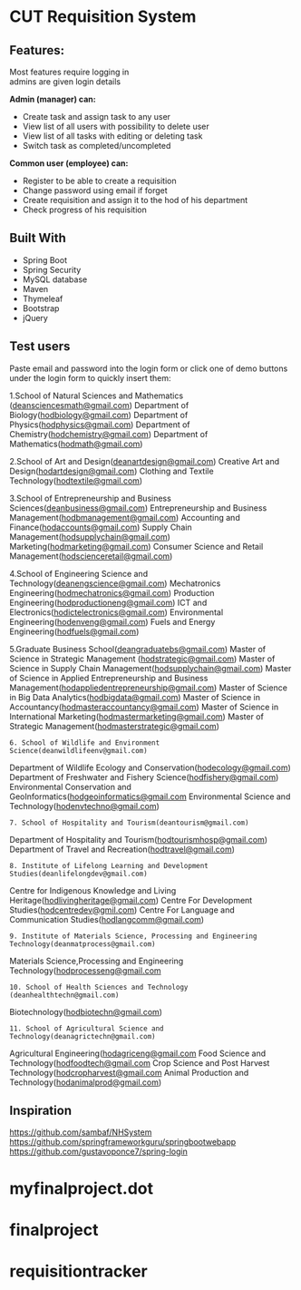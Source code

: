 # CUT Requisition System

## Features:
Most features require logging in   
admins are given login details 
	
**Admin (manager) can:**
-	Create task and assign task to any user
-	View list of all users with possibility to delete user
-	View list of all tasks with editing or deleting task
-	Switch task as completed/uncompleted
	
**Common user (employee) can:**
-  Register to be able to create a requisition
- Change password using email if forget
-	Create requisition and assign it to the hod of his department
-	Check progress of his requisition

## Built With
* Spring Boot
* Spring Security
* MySQL database
* Maven 
* Thymeleaf
* Bootstrap
* jQuery

## Test users
Paste email and password into the login form or click one of demo buttons under the login form to quickly insert them:  

1.School of Natural Sciences and Mathematics (deansciencesmath@gmail.com)
Department of Biology(hodbiology@gmail.com)
Department of Physics(hodphysics@gmail.com)
Department of Chemistry(hodchemistry@gmail.com)
Department of Mathematics(hodmath@gmail.com)

2.School of Art and Design(deanartdesign@gmail.com)
Creative Art and Design(hodartdesign@gmail.com)
Clothing and Textile Technology(hodtextile@gmail.com)

3.School of Entrepreneurship and Business Sciences(deanbusiness@gmail.com)
Entrepreneurship and Business Management(hodbmanagement@gmail.com)
Accounting and Finance(hodaccounts@gmail.com)
Supply Chain Management(hodsupplychain@gmail.com)
Marketing(hodmarketing@gmail.com)
Consumer Science and Retail Management(hodscienceretail@gmail.com)

4.School of Engineering Science and Technology(deanengscience@gmail.com)
Mechatronics Engineering(hodmechatronics@gmail.com)
Production Engineering(hodproductioneng@gmail.com)
ICT and Electronics(hodictelectronics@gmail.com)
Environmental Engineering(hodenveng@gmail.com)
Fuels and Energy Engineering(hodfuels@gmail.com)

5.Graduate Business School(deangraduatebs@gmail.com)
Master of Science in Strategic Management (hodstrategic@gmail.com)
Master of Science in Supply Chain Management(hodsupplychain@gmail.com)
Master of Science in Applied Entrepreneurship and Business Management(hodappliedentrepreneurship@gmail.com)
Master of Science in Big Data Analytics(hodbigdata@gmail.com)
Master of Science in Accountancy(hodmasteraccountancy@gmail.com)
Master of Science in International Marketing(hodmastermarketing@gmail.com)
Master of Strategic Management(hodmasterstrategic@gmail.com)

    6. School of Wildlife and Environment Science(deanwildlifeenv@gmail.com)
Department of Wildlife Ecology and Conservation(hodecology@gmail.com)
Department of Freshwater and Fishery Science(hodfishery@gmail.com)
Environmental Conservation and GeoInformatics(hodgeoinformatics@gmail.com
Environmental Science and Technology(hodenvtechno@gmail.com)

    7. School of Hospitality and Tourism(deantourism@gmail.com)
Department of Hospitality and Tourism(hodtourismhosp@gmail.com)
Department of Travel and Recreation(hodtravel@gmail.com)

    8. Institute of Lifelong Learning and Development Studies(deanlifelongdev@gmail.com)
Centre for Indigenous Knowledge and Living Heritage(hodlivingheritage@gmail.com)
Centre For Development Studies(hodcentredev@gmil.com)
Centre For Language and Communication Studies(hodlangcomm@gmail.com)

    9. Institute of Materials Science, Processing and Engineering Technology(deanmatprocess@gmail.com)
Materials Science,Processing and Engineering Technology(hodprocesseng@gmail.com

    10. School of Health Sciences and Technology (deanhealthtechn@gmail.com)
Biotechnology(hodbiotechn@gmail.com)

    11. School of Agricultural Science and Technology(deanagrictechn@gmail.com)
Agricultural Engineering(hodagriceng@gmail.com
Food Science and Technology(hodfoodtech@gmail.com
Crop Science and Post Harvest Technology(hodcropharvest@gmail.com
Animal Production and Technology(hodanimalprod@gmail.com)



  
## Inspiration
https://github.com/sambaf/NHSystem  
https://github.com/springframeworkguru/springbootwebapp  
https://github.com/gustavoponce7/spring-login 
# myfinalproject.dot
# finalproject
# requisitiontracker
